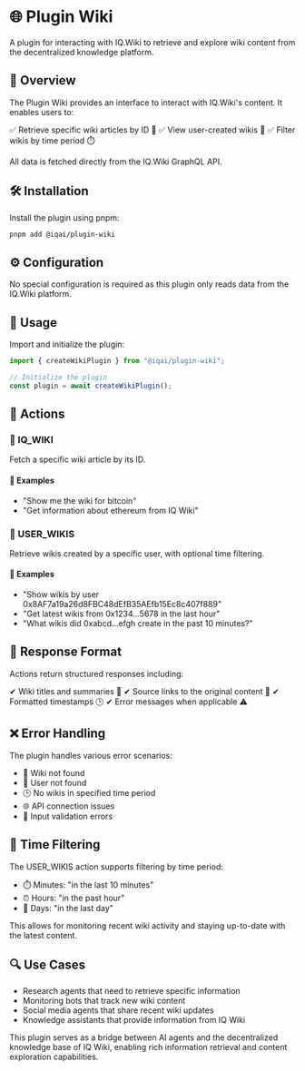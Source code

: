 # 🌐 Plugin Wiki

A plugin for interacting with IQ.Wiki to retrieve and explore wiki content from the decentralized knowledge platform.

## 📌 Overview

The Plugin Wiki provides an interface to interact with IQ.Wiki's content. It enables users to:

✅ Retrieve specific wiki articles by ID 📄
✅ View user-created wikis 👤
✅ Filter wikis by time period ⏱️

All data is fetched directly from the IQ.Wiki GraphQL API.

## 🛠 Installation

Install the plugin using pnpm:

```bash
pnpm add @iqai/plugin-wiki
```

## ⚙ Configuration

No special configuration is required as this plugin only reads data from the IQ.Wiki platform.

## 🚀 Usage

Import and initialize the plugin:

```javascript
import { createWikiPlugin } from "@iqai/plugin-wiki";

// Initialize the plugin
const plugin = await createWikiPlugin();
```

## 🎯 Actions

### 📄 IQ_WIKI

Fetch a specific wiki article by its ID.

#### 💬 Examples

- "Show me the wiki for bitcoin"
- "Get information about ethereum from IQ Wiki"

### 👤 USER_WIKIS

Retrieve wikis created by a specific user, with optional time filtering.

#### 💬 Examples

- "Show wikis by user 0x8AF7a19a26d8FBC48dEfB35AEfb15Ec8c407f889"
- "Get latest wikis from 0x1234...5678 in the last hour"
- "What wikis did 0xabcd...efgh create in the past 10 minutes?"

## 📜 Response Format

Actions return structured responses including:

✔ Wiki titles and summaries 📝
✔ Source links to the original content 🔗
✔ Formatted timestamps 🕒
✔ Error messages when applicable ⚠️

## ❌ Error Handling

The plugin handles various error scenarios:

- 🚨 Wiki not found
- 👤 User not found
- 🕒 No wikis in specified time period
- 🌐 API connection issues
- 🛑 Input validation errors

## 🔄 Time Filtering

The USER_WIKIS action supports filtering by time period:

- ⏱️ Minutes: "in the last 10 minutes"
- ⏰ Hours: "in the past hour"
- 📅 Days: "in the last day"

This allows for monitoring recent wiki activity and staying up-to-date with the latest content.

## 🔍 Use Cases

- Research agents that need to retrieve specific information
- Monitoring bots that track new wiki content
- Social media agents that share recent wiki updates
- Knowledge assistants that provide information from IQ Wiki

This plugin serves as a bridge between AI agents and the decentralized knowledge base of IQ Wiki, enabling rich information retrieval and content exploration capabilities.
